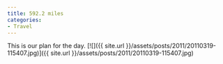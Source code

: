 ```yaml
---
title: 592.2 miles
categories:
- Travel
---
```


This is our plan for the day.
[![]({{ site.url }}/assets/posts/2011/20110319-115407.jpg)]({{ site.url }}/assets/posts/2011/20110319-115407.jpg)
